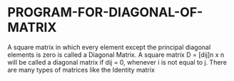 # PROGRAM-FOR-DIAGONAL-OF-MATRIX
A square matrix in which every element except the principal diagonal elements is zero is called a Diagonal Matrix. A square matrix D = [dij]n x n will be called a diagonal matrix if dij = 0, whenever i is not equal to j. There are many types of matrices like the Identity matrix
